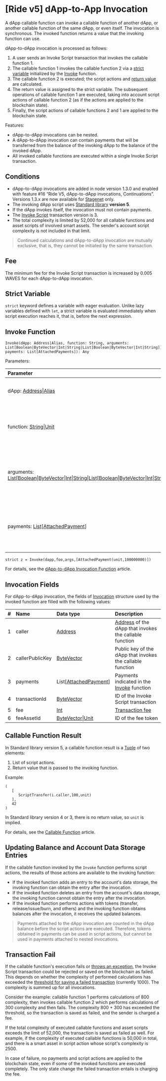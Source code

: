 # [Ride v5] dApp-to-App Invocation

A dApp callable function can invoke a callable function of another dApp, or another callable function of the same dApp, or even itself. The invocation is synchronous. The invoked function returns a value that the invoking function can use.

dApp-to-dApp invocation is processed as follows:

1. A user sends an Invoke Script transaction that invokes the callable function 1.
2. The callable function 1 invokes the callable function 2 via a [strict variable](#strict-variable) initialized by the [Invoke](#invoke-function) function.
3. The callable function 2 is executed; the script actions and [return value](#callable-function-result) are calculated.
4. The return value is assigned to the strict variable. The subsequent operations of callable function 1 are executed, taking into account script actions of callable function 2 (as if the actions are applied to the blockchain state).
5. Finally, the script actions of callable functions 2 and 1 are applied to the blockchain state.

Features:

* dApp-to-dApp invocations can be nested.
* A dApp-to-dApp invocation can contain payments that will be transferred from the balance of the invoking dApp to the balance of the invoked dApp.
* All invoked callable functions are executed within a single Invoke Script transaction.

## Conditions

* dApp-to-dApp invocations are added in node version 1.3.0 and enabled with feature #16 “Ride V5, dApp-to-dApp invocations, Continuations”. Versions 1.3.x are now available for [Stagenet](/en/blockchain/blockchain-network/) only.
* The invoking dApp script uses [Standard library](/en/ride/script/standard-library) **version 5**.
* If the dApp invokes itself, the invocation must not contain payments.
* The [Invoke Script](/en/blockchain/transaction-type/invoke-script-transaction) transaction version is 3.
* The total complexity is limited by 52,000 for all callable functions and asset scripts of involved smart assets. The sender's account script complexity is not included in that limit.

> Continued calculations and dApp-to-dApp invocation are mutually exclusive, that is, they cannot be initiated by the same transaction.

## Fee 

The minimum fee for the Invoke Script transaction is increased by 0.005 WAVES for each dApp-to-dApp invocation.

## Strict Variable

`strict` keyword defines a variable with eager evaluation. Unlike lazy variables defined with `let`, a strict variable is evaluated immediately when script execution reaches it, that is, before the next expression.

## Invoke Function

```
Invoke(dApp: Address|Alias, function: String, arguments: List[Boolean|ByteVector|Int|String|List[Boolean|ByteVector|Int|String]], payments: List[AttachedPayments]): Any
```

Parameters:

| Parameter | Description |
| :--- | :--- |
| dApp: [Address](/en/ride/v5/structures/common-structures/address)&#124;[Alias](/en/ride/v5/structures/common-structures/alias) | [Address](/en/blockchain/account/address) or [alias](/en/blockchain/account/alias) of a dApp to invoke |
| function: [String](/en/ride/v5/data-types/string)&#124;[Unit](/en/ride/v5/data-types/unit) | Name of a callable function. `unit` for a default function invocation |
| arguments: [List](/en/ride/v5/data-types/list)[[Boolean](/en/ride/v5/data-types/boolean)&#124;[ByteVector](/en/ride/v5/data-types/byte-vector)&#124;[Int](/en/ride/v5/data-types/int)&#124;[String](/en/ride/v5/data-types/string)&#124;[List](/en/ride/v5/data-types/list)[[Boolean](/en/ride/v5/data-types/boolean)&#124;[ByteVector](/en/ride/v5/data-types/byte-vector)&#124;[Int](/en/ride/v5/data-types/int)&#124;[String](/en/ride/v5/data-types/string)]]&#124;[Unit](/en/ride/v5/data-types/unit) | Parameters of a callable function. `unit` for a default function invocation |
| payments: [List](/en/ride/v5/data-types/list)[[AttachedPayment](/en/ride/v5/structures/common-structures/attached-payment)] | Payments to transfer from the invoking dApp to the invoked dApp, up to 2 |

```
strict z = Invoke(dapp,foo,args,[AttachedPayment(unit,100000000)])
```

For details, see the [dApp-to-dApp Invocation Function](/en/ride/v5/functions/built-in-functions/dapp-to-dapp) article.

## Invocation Fields

For dApp-to-dApp invocation, the fields of [Invocation](/en/ride/v5/structures/common-structures/invocation) structure used by the invoked function are filled with the following values:

|   #   | Name | Data type | Description |
| :--- | :--- | :--- | :--- |
| 1 | caller | [Address](/en/ride/v5/structures/common-structures/address) | [Address](/en/blockchain/account/) of the dApp that invokes the callable function |
| 2 | callerPublicKey | [ByteVector](/en/ride/v5/data-types/byte-vector) | Public key of the dApp that invokes the callable function |
| 3 | payments | List[[AttachedPayment](/en/ride/v5/structures/common-structures/attached-payment)] | Payments indicated in the [Invoke](/en/ride/v5/functions/built-in-functions/dapp-to-dapp) function |
| 4 | transactionId | [ByteVector](/en/ride/v5/data-types/byte-vector) | ID of the Invoke Script transaction |
| 5 | fee | [Int](/en/ride/v5/data-types/int) | [Transaction fee](/en/blockchain/transaction/transaction-fee) |
| 6 | feeAssetId | [ByteVector](/en/ride/v5/data-types/byte-vector)&#124;[Unit](/en/ride/v5/data-types/unit) | ID of the fee token |

## Callable Function Result

In Standard library version 5, a callable function result is a [Tuple](https://docs.waves.tech/en/ride/v5/data-types/tuple) of two elements:

1. List of script actions.
2. Return value that is passed to the invoking function.

Example:

```
(
   [
      ScriptTransfer(i.caller,100,unit)
   ],
   42
)
```

In Standard library version 4 or 3, there is no return value, so `unit` is implied.

For details, see the [Callable Function](/en/ride/v5/functions/callable-function) article.

## Updating Balance and Account Data Storage Entries

If the callable function invoked by the `Invoke` function performs script actions, the results of those actions are available to the invoking function:
* If the invoked function adds an entry to the account's data storage, the invoking function can obtain the entry after the invocation.
* If the invoked function deletes an entry from the account's data storage, the invoking function cannot obtain the entry after the invocation.
* If the invoked function performs actions with tokens (transfer, release/issue/burn, and others) and the invoking function obtains balances after the invocation, it receives the updated balances.

> Payments attached to the dApp invocation are counted in the dApp balance before the script actions are executed. Therefore, tokens obtained in payments can be used in script actions, but cannot be used in payments attached to nested invocations.

## Transaction Fail

If the callable function's execution fails or [throws an exception](/en/ride/v5/functions/built-in-functions/exception-functions), the Invoke Script transaction could be rejected or saved on the blockchain as failed. This depends on whether the complexity of performed calculations has exceeded the [threshold for saving a failed transaction](/en/ride/v5/limits/) (currently 1000). The complexity is summed up for all invocations.

Consider the example: callable function 1 performs calculations of 800 complexity, then invokes callable function 2 which performs calculations of 300 complexity and then fails. The complexity 800 + 300 has exceeded the threshold, so the transaction is saved as failed, and the sender is charged a fee.

If the total complexity of executed callable functions and asset scripts exceeds the limit of 52,000, the transaction is saved as failed as well. For example, if the complexity of executed callable functions is 50,000 in total, and there is a smart asset in script action whose script's complexity is 2500.

In case of failure, no payments and script actions are applied to the blockchain state, even if some of the invoked functions are executed completely. The only state change the failed transaction entails is charging the fee.
